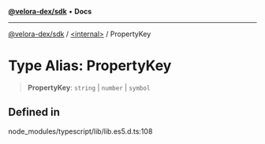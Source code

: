 [**@velora-dex/sdk**](../../README.md) • **Docs**

***

[@velora-dex/sdk](../../globals.md) / [\<internal\>](../README.md) / PropertyKey

# Type Alias: PropertyKey

> **PropertyKey**: `string` \| `number` \| `symbol`

## Defined in

node\_modules/typescript/lib/lib.es5.d.ts:108
